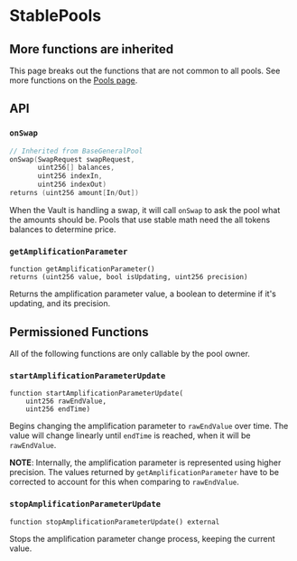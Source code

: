 # StablePools

## More functions are inherited

This page breaks out the functions that are not common to all pools. See more functions on the [Pools page](./).

## API

### `onSwap`

```cpp
// Inherited from BaseGeneralPool
onSwap(SwapRequest swapRequest,
       uint256[] balances,
       uint256 indexIn,
       uint256 indexOut) 
returns (uint256 amount[In/Out])
```

When the Vault is handling a swap, it will call `onSwap` to ask the pool what the amounts should be. Pools that use stable math need the all tokens balances to determine price.

### `getAmplificationParameter`

```
function getAmplificationParameter()
returns (uint256 value, bool isUpdating, uint256 precision)
```

Returns the amplification parameter value, a boolean to determine if it's updating, and its precision.

## Permissioned Functions

All of the following functions are only callable by the pool owner.

### `startAmplificationParameterUpdate`

```
function startAmplificationParameterUpdate(
    uint256 rawEndValue,
    uint256 endTime)
```

Begins changing the amplification parameter to `rawEndValue` over time. The value will change linearly until `endTime` is reached, when it will be `rawEndValue`.&#x20;

**NOTE**: Internally, the amplification parameter is represented using higher precision. The values returned by `getAmplificationParameter` have to be corrected to account for this when comparing to `rawEndValue`.

### `stopAmplificationParameterUpdate`

```
function stopAmplificationParameterUpdate() external
```

Stops the amplification parameter change process, keeping the current value.
